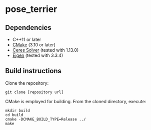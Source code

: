 # pose_terrier

## Dependencies
* C++11 or later
* [CMake](https://cmake.org/) (3.10 or later)
* [Ceres Solver](http://ceres-solver.org/) (tested with 1.13.0)
* [Eigen](http://eigen.tuxfamily.org/) (tested with 3.3.4)

## Build instructions

Clone the repository:
```
git clone [repository url]
```

CMake is employed for building. From the cloned directory, execute:
```
mkdir build
cd build
cmake -DCMAKE_BUILD_TYPE=Release ../
make
```
